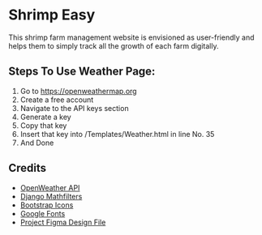 # Shrimp Easy
This shrimp farm management website is envisioned as user-friendly and helps them to simply track all the growth of each farm digitally.
## Steps To Use Weather Page: 
1. Go to https://openweathermap.org
2. Create a free account
3. Navigate to the API keys section
4. Generate a key
5. Copy that key
6. Insert that key into /Templates/Weather.html in line No. 35 
7. And Done
## Credits

- [OpenWeather API](https://openweathermap.org/api)
- [Django Mathfilters](https://pypi.org/project/django-mathfilters/)
- [Bootstrap Icons](https://icons.getbootstrap.com/)
- [Google Fonts](https://fonts.google.com/)
- [Project Figma Design File](https://www.figma.com/file/8gPaYDaqRWr4OXKTosLTgb/Shrimp-Easy---RAW?type=design&node-id=0%3A1&mode=design&t=c0pk5AOFxSuv4c1c-1)
  

